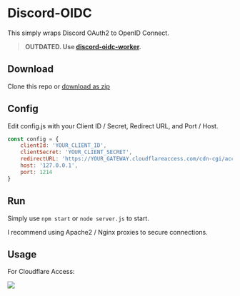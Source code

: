 # Discord-OIDC
This simply wraps Discord OAuth2 to OpenID Connect.
> **OUTDATED. Use [discord-oidc-worker](https://github.com/Erisa/discord-oidc-worker).**
## Download
Clone this repo or [download as zip](https://github.com/kimcore/discord-oidc/archive/master.zip)
## Config
Edit config.js with your Client ID / Secret, Redirect URL, and Port / Host.
```js
const config = {
    clientId: 'YOUR_CLIENT_ID',
    clientSecret: 'YOUR_CLIENT_SECRET',
    redirectURL: 'https://YOUR_GATEWAY.cloudflareaccess.com/cdn-cgi/access/callback',
    host: '127.0.0.1',
    port: 1214
}
```
## Run
Simply use `npm start` or `node server.js` to start.

I recommend using Apache2 / Nginx proxies to secure connections.
## Usage
For Cloudflare Access:

![](https://i.imgur.com/6EtG21Y.png)
